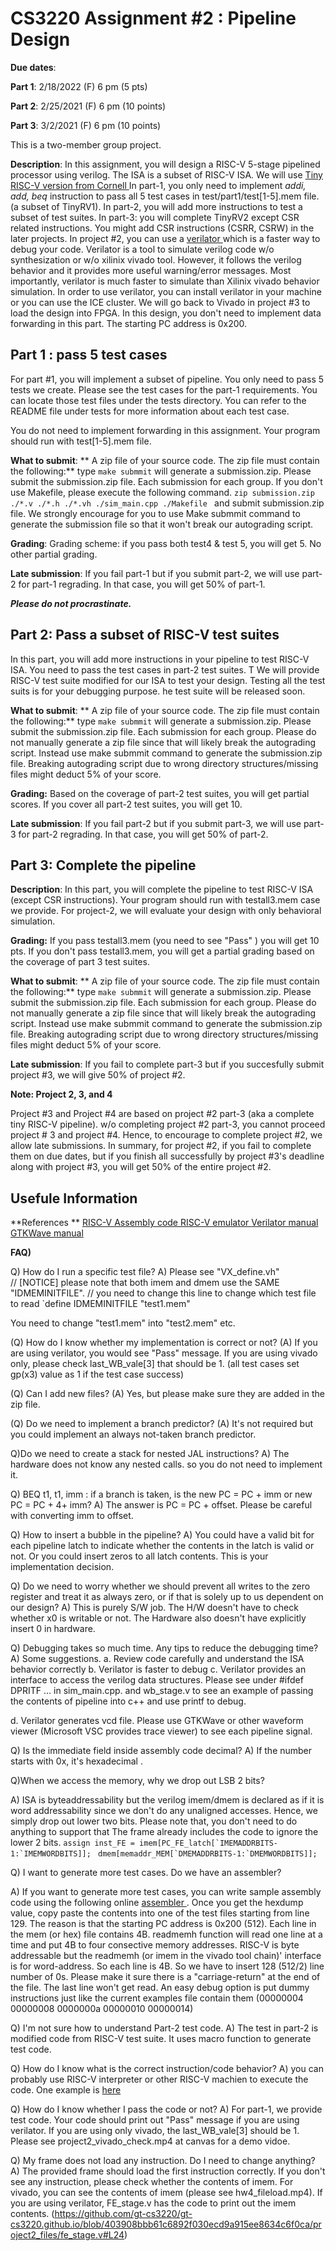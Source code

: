 # CS3220 Assignment #2 : Pipeline Design 

**Due dates**: 

**Part 1**: 2/18/2022 (F) 6 pm  (5 pts)

**Part 2**: 2/25/2021 (F) 6 pm  (10 points)

**Part 3**: 3/2/2021 (F) 6 pm (10 points) 

This is a two-member group project. 


**Description**:
In this assignment, you will design a RISC-V 5-stage pipelined processor using
verilog. The ISA is a subset of RISC-V ISA. We will use <a href="https://github.com/gt-cs3220/gt-cs3220.github.io/blob/master/project2_files/ece5745-tinyrv-isa.txt"> Tiny RISC-V version from Cornell </a>  In part-1, you only need to implement *addi, add, beq* instruction to pass all 5 test cases in test/part1/test[1-5].mem file. (a subset of TinyRV1). In part-2, you will add more instructions to test a subset of test suites. 
In part-3: you will complete TinyRV2 except CSR related instructions. You might add CSR instructions (CSRR, CSRW) in the later projects. 
In project #2, you can use a <a href="https://www.veripool.org/verilator/">  verilator </a>  which is a faster way to debug your code. Verilator is a tool to simulate verilog code w/o synthesization or w/o xilinix vivado tool. However, it follows the verilog behavior and it provides more useful warning/error messages. Most importantly, verilator is much faster to simulate than Xilinix vivado behavior simulation. In order to use verilator, you can install verilator in your machine or you can use the ICE cluster. We will go back to Vivado in project #3 to load the design into FPGA. 
In this design, you don't need to implement data forwarding in this part. 
The starting PC address is 0x200. 


## Part 1 : pass 5 test cases 
For part #1, you will implement a subset of pipeline. You  only need to pass 5 tests we create. Please see the test cases for the part-1 requirements. You can locate those test files under the tests directory. You can refer to the README file under tests for more information about each test case. 

You do not need to implement forwarding in this assignment. Your program should run with test[1-5].mem file.  


**What to submit**:
** A zip file of your source code. The zip file must contain the following:**
type ```make submmit``` will generate a submission.zip. 
Please submit the submission.zip file. Each submission for each group. 
If you don't use Makefile, please execute the following command.  ```zip submission.zip ./*.v ./*.h ./*.vh ./sim_main.cpp ./Makefile ```  and submit submission.zip file. We strongly encourage for you to use Make submmit command to generate the submission file so that it won't break our autograding script.  


**Grading**: 
Grading scheme: 
if you pass both test4 & test 5, you will get 5. 
No other partial grading. 

**Late submission**: 
If you fail part-1 but if you submit part-2, we will use part-2 for part-1 regrading. 
In that case, you will get 50% of part-1. 


***Please do not procrastinate.*** 

## Part 2: Pass a subset of RISC-V test suites 
In this part, you will add more instructions in your pipeline to test RISC-V ISA. 
You need to pass the test cases in part-2 test suites. T We will provide RISC-V test suite modified for our ISA to test your design. Testing all the test suits is for your debugging purpose. he test suite will be released soon. 

**What to submit**:
** A zip file of your source code. The zip file must contain the following:**
type ```make submmit``` will generate a submission.zip. 
Please submit the submission.zip file. Each submission for each group. 
Please do not manually generate a zip file since that will likely break the autograding script.  Instead use make submmit command to generate the submission.zip file. Breaking autograding script due to wrong directory structures/missing files might deduct 5% of your score. 

**Grading:** 
Based on the coverage of part-2 test suites, you will get partial scores. 
If you cover all part-2 test suites, you will get 10. 

**Late submission**: 
If you fail part-2 but if you submit part-3, we will use part-3 for part-2 regrading. 
In that case, you will get 50% of part-2.  


## Part 3: Complete the pipeline 
**Description**: 
In this part, you will complete the pipeline to test RISC-V ISA (except CSR instructions).  Your program should run with testall3.mem case we provide. For project-2, we will evaluate your design with only behavioral simulation.  

**Grading:** If you pass testall3.mem (you need to see "Pass" ) you will get 10 pts.
If you don't pass testall3.mem, you will get a partial grading based on the coverage of part 3 test suites. 
 

**What to submit**:
** A zip file of your source code. The zip file must contain the following:**
type ```make submmit``` will generate a submission.zip. 
Please submit the submission.zip file. Each submission for each group. 
Please do not manually generate a zip file since that will likely break the autograding script.  Instead use make submmit command to generate the submission.zip file. Breaking autograding script due to wrong directory structures/missing files might deduct 5% of your score. 

**Late submission**: 
If you fail to complete part-3 but if you succesfully submit project #3, we will  give 50% of project #2. 

**Note: Project 2, 3, and 4**

Project #3 and Project #4 are based on project #2 part-3 (aka a complete tiny RISC-V pipeline). w/o completing project #2 part-3, you cannot proceed project # 3 and project #4. 
Hence, to encourage to complete project #2, we allow late submissions. 
In summary, for project #2, if you fail to complete them on due dates, but if you finish all successfully by project #3's deadline along with project #3, you will get 50% of the entire project #2.  


## Usefule Information

**References **
<a href="https://riscvasm.lucasteske.dev/#"> RISC-V Assembly code  </a> 
<a href="https://www.cs.cornell.edu/courses/cs3410/2019sp/riscv/interpreter/"> RISC-V emulator </a> 
<a href="https://verilator.org/guide/latest/"> Verilator manual  </a> 
<a href="http://gtkwave.sourceforge.net/gtkwave.pdf"> GTKWave manual</a> 

**FAQ)**



Q) How do I run a specific test file? 
A) Please see "VX_define.vh"  
 // [NOTICE] please note that both imem and dmem use the SAME "IDMEMINITFILE".
  // you need to change this line to change which test file to read 
  `define IDMEMINITFILE  "test1.mem"
 
You need to change "test1.mem" into "test2.mem" etc. 

(Q) How do I know whether my implementation is correct or not? 
(A) If you are using verilator, you would see "Pass" message. If you are using vivado only, please check last_WB_vale[3] that should be 1. (all test cases set gp(x3) value as 1 if the test case success) 

(Q) Can I add new files? 
(A) Yes, but please make sure they are added in the zip file. 

(Q) Do we need to implement a branch predictor? 
(A) It's not required but you could implement an always not-taken branch predictor. 


Q)Do we need to create a stack for nested JAL instructions? 
A) The hardware does not know any nested calls. so you do not need to implement it. 


Q) BEQ t1, t1, imm : if a branch is taken, is the new PC = PC + imm or new PC = PC + 4+ imm? 
A) The answer is PC = PC + offset. Please be careful with converting imm to offset. 


Q) How to insert a bubble in the pipeline?
A) You could have a valid bit for each pipeline latch to indicate
whether the contents in the latch is valid or not. Or you could insert
zeros to all latch contents. This is your implementation decision.



Q) Do we need to worry whether  we should prevent all writes to the zero register and treat it as always zero, or if that is solely up to us dependent on our design? 
A) This is purely S/W job. The H/W doesn't have to check whether x0 is writable or not. The Hardware also doesn't have explicitly insert 0 in hardware. 



Q) Debugging takes so much time. Any tips to reduce the debugging time? 
A) Some suggestions. 
a. Review code carefully and understand the ISA behavior correctly 
b. Verilator is faster to debug 
c. Verilator provides an interface to access the verilog data structures. Please see under #ifdef DPRITF ...   in sim_main.cpp. and wb_stage.v to see an example of passing the contents of pipeline into c++ and use printf to debug. 

d. Verilator generates vcd file. Please use GTKWave or other waveform viewer (Microsoft VSC provides trace viewer) to see each pipeline signal. 



Q)  Is the immediate field inside assembly code decimal?
A) If the number starts with 0x, it's hexadecimal .

Q)When we access the memory, why we drop out LSB 2 bits? 

A) ISA is byteaddressability but the verilog imem/dmem is declared as if it is word addressability since we don't do any unaligned accesses. Hence, we simply drop out lower two bits. 
 Please note that, you don't need to do anything to support that 
The frame already includes the code to ignore the lower 2 bits. 
  ```assign inst_FE = imem[PC_FE_latch[`IMEMADDRBITS-1:`IMEMWORDBITS]]; ```
```dmem[memaddr_MEM[`DMEMADDRBITS-1:`DMEMWORDBITS]]; ``` 



Q) I want to generate more test cases. Do we have an assembler? 

A) If you want to generate more test cases, you can write sample assembly code using the following online <a href="https://riscvasm.lucasteske.dev/#"> assembler </a>. 
Once you get the hexdump value, copy paste the contents into one of the test files starting from line 129. The reason is that the starting PC address is 0x200 (512). Each line in the  mem (or hex) file contains 4B. readmemh function will read one line at a time and put 4B to four consective memory addresses. RISC-V is byte addressable but the readmemh (or imem in the vivado tool chain)' interface is for word-address. So each line is 4B. So we have to insert 128 (512/2) line number of 0s. Please make it sure there is a "carriage-return" at the end of the file. The last line won't get read. 
An easy debug option is put dummy instructions just like the current examples  file contain them 
(00000004
00000008 
0000000a 
00000010
00000014) 


Q)  I'm not sure how to understand Part-2 test code. 
A) The test in part-2 is modified code from RISC-V test suite. It uses macro function to generate test code. 



Q) How do I know what is the correct instruction/code behavior? 
A) 
you can probably use  RISC-V interpreter or other RISC-V machien to execute the code. One example is <a href ="https://www.cs.cornell.edu/courses/cs3410/2019sp/riscv/interpreter/" >  here </a> 

Q) How do I know whether I pass the code or not? 
A) For part-1, we provide test code. Your code should print out "Pass" message if you are using verilator. If you are using only vivado, the last_WB_vale[3] should be 1. Please see project2_vivado_check.mp4 at canvas for a demo vidoe. 

Q) My frame does not load any instruction. Do I need to change anything? 
A) The provided frame should load the first instruction correctly. If you don't see any instruction, please check whether the contents of imem. For vivado, you can see the contents of imem (please see hw4_fileload.mp4). If you are using verilator, FE_stage.v has the code to print out the imem contents. (https://github.com/gt-cs3220/gt-cs3220.github.io/blob/403908bbb61c6892f030ecd9a915ee8634c6f0ca/project2_files/fe_stage.v#L24) 



  